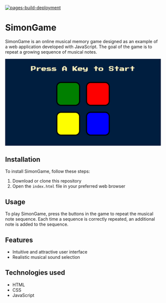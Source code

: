 [![pages-build-deployment](https://github.com/JOSEW383/SimonGame/actions/workflows/pages/pages-build-deployment/badge.svg)](https://github.com/JOSEW383/SimonGame/actions/workflows/pages/pages-build-deployment)
# SimonGame

SimonGame is an online musical memory game designed as an example of a web application developed with JavaScript. The goal of the game is to repeat a growing sequence of musical notes.

![](https://github.com/JOSEW383/simongame/blob/master/public/SimonGameDemo.gif)

## Installation

To install SimonGame, follow these steps:

1. Download or clone this repository
2. Open the `index.html` file in your preferred web browser

## Usage

To play SimonGame, press the buttons in the game to repeat the musical note sequence. Each time a sequence is correctly repeated, an additional note is added to the sequence.

## Features

- Intuitive and attractive user interface
- Realistic musical sound selection

## Technologies used

- HTML
- CSS
- JavaScript

